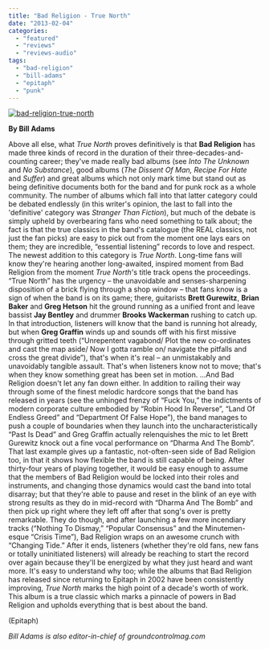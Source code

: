 ```yaml
---
title: "Bad Religion - True North"
date: "2013-02-04"
categories: 
  - "featured"
  - "reviews"
  - "reviews-audio"
tags: 
  - "bad-religion"
  - "bill-adams"
  - "epitaph"
  - "punk"
---
```


[![bad-religion-true-north](http://www.hellbound.ca/wp-content/uploads/2013/02/bad-religion-true-north.jpg)](http://www.hellbound.ca/wp-content/uploads/2013/02/bad-religion-true-north.jpg)

**By Bill Adams**

Above all else, what _True North_ proves definitively is that **Bad Religion** has made three kinds of record in the duration of their three-decades-and-counting career; they've made really bad albums (see _Into The Unknown_ and _No Substance_), good albums (_The Dissent Of Man, Recipe For Hate_ and _Suffer_) and great albums which not only mark time but stand out as being definitive documents both for the band and for punk rock as a whole community. The number of albums which fall into that latter category could be debated endlessly (in this writer's opinion, the last to fall into the 'definitive' category was _Stranger Than Fiction_), but much of the debate is simply upheld by overbearing fans who need something to talk about; the fact is that the true classics in the band's catalogue (the REAL classics, not just the fan picks) are easy to pick out from the moment one lays ears on them; they are incredible, “essential listening” records to love and respect. The newest addition to this category is _True North_. Long-time fans will know they're hearing another long-awaited, inspired moment from Bad Religion from the moment _True North_'s title track opens the proceedings. “True North” has the urgency – the unavoidable and senses-sharpening disposition of a brick flying through a shop window – that fans know is a sign of when the band is on its game; there, guitarists **Brett Gurewitz**, **Brian Baker** and **Greg Hetson** hit the ground running as a unified front and leave bassist **Jay Bentley** and drummer **Brooks Wackerman** rushing to catch up. In that introduction, listeners will know that the band is running hot already, but when **Greg Graffin** winds up and sounds off with his first missive through gritted teeth (“Unrepentent vagabond/ Plot the new co-ordinates and cast the map aside/ Now I gotta ramble on/ navigate the pitfalls and cross the great divide”), that's when it's real – an unmistakably and unavoidably tangible assault. That's when listeners know not to move; that's when they know something great has been set in motion. ...And Bad Religion doesn't let any fan down either. In addition to railing their way through some of the finest melodic hardcore songs that the band has released in years (see the unhinged frenzy of “Fuck You,” the indictments of modern corporate culture embodied by “Robin Hood In Reverse”, “Land Of Endless Greed” and “Department Of False Hope”), the band manages to push a couple of boundaries when they launch into the uncharacteristically “Past Is Dead” and Greg Graffin actually relenquishes the mic to let Brett Gurewitz knock out a fine vocal performance on “Dharma And The Bomb”. That last example gives up a fantastic, not-often-seen side of Bad Religion too, in that it shows how flexible the band is still capable of being. After thirty-four years of playing together, it would be easy enough to assume that the members of Bad Religion would be locked into their roles and instruments, and changing those dynamics would cast the band into total disarray; but that they're able to pause and reset in the blink of an eye with strong results as they do in mid-record with “Dharma And The Bomb” and then pick up right where they left off after that song's over is pretty remarkable. They do though, and after launching a few more incendiary tracks (“Nothing To Dismay,” “Popular Consensus” and the Minutemen-esque “Crisis Time”), Bad Religion wraps on an awesome crunch with “Changing Tide.” After it ends, listeners (whether they're old fans, new fans or totally uninitiated listeners) will already be reaching to start the record over again because they'll be energized by what they just heard and want more. It's easy to understand why too; while the albums that Bad Religion has released since returning to Epitaph in 2002 have been consistently improving, _True North_ marks the high point of a decade's worth of work. This album is a true classic which marks a pinnacle of powers in Bad Religion and upholds everything that is best about the band.

(Epitaph)

_Bill Adams is also editor-in-chief of groundcontrolmag.com_
